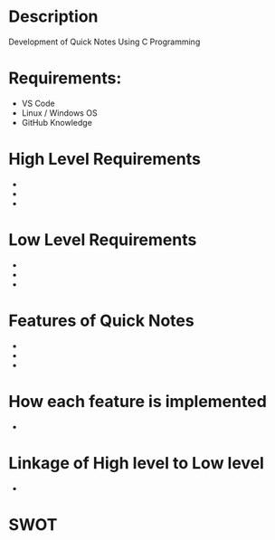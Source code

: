 # Description
Development of Quick Notes Using C Programming
# Requirements:
- VS Code
- Linux / Windows OS
- GitHub Knowledge
# High Level Requirements
- 
-
-
# Low Level Requirements
-
-
-
# Features of Quick Notes
-
-
-
# How each feature is implemented
-
# Linkage of High level to Low level
-
# SWOT